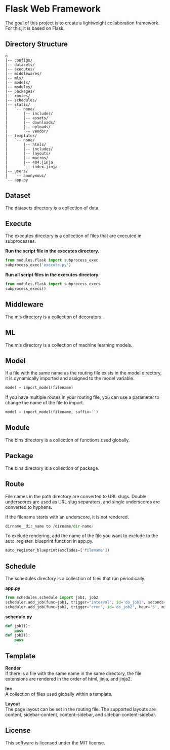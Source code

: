 # Flask Web Framework

The goal of this project is to create a lightweight collaboration framework. For this, it is based on Flask.

## Directory Structure

```
o
|-- configs/
|-- datasets/
|-- executes/
|-- middlewares/
|-- mls/
|-- models/
|-- modules/
|-- packages/
|-- routes/
|-- schedules/
|-- static/
|   `-- none/
|       |-- includes/
|       |-- assets/
|       |-- downloads/
|       |-- uploads/
|       `-- vendor/
|-- templates/
|   `-- none/
|       |-- htmls/
|       |-- includes/
|       |-- layouts/
|       |-- macros/
|       |-- 404.jinja
|       `-- index.jinja
|-- users/
|   `-- anonymous/
`-- app.py
```

## Dataset

The datasets directory is a collection of data.

## Execute

The executes directory is a collection of files that are executed in subprocesses.

**Run the script file in the executes directory.**

```python
from modules.flask import subprocess_exec
subprocess_exec('execute.py')
```

**Run all script files in the executes directory.**

```python
from modules.flask import subprocess_execs
subprocess_execs()
```

## Middleware

The mls directory is a collection of decorators.

## ML

The mls directory is a collection of machine learning models.

## Model

If a file with the same name as the routing file exists in the model directory, it is dynamically imported and assigned to the model variable.

```python
model = import_model(filename)
```

If you have multiple routes in your routing file, you can use a parameter to change the name of the file to import.

```python
model = import_model(filename, suffix='')
```

## Module

The bins directory is a collection of functions used globally.

## Package

The bins directory is a collection of package.

## Route

File names in the path directory are converted to URL slugs. Double underscores are used as URL slug separators, and single underscores are converted to hyphens.

If the filename starts with an underscore, it is not rendered.

```python
dirname__dir_name to /dirname/dir-name/
```

To exclude rendering, add the name of the file you want to exclude to the auto_register_blueprint function in app.py.

```python
auto_register_blueprint(excludes=['filename'])
```

## Schedule

The schedules directory is a collection of files that run periodically.

**app.py**

```python
from schedules.schedule import job1, job2
scheduler.add_job(func=job1, trigger="interval", id='do_job1', seconds=3)
scheduler.add_job(func=job2, trigger="cron", id='do_job2', hour='5', minute='0')
```

**schedule.py**

```python
def job1():
    pass
def job2():
    pass
```

## Template

**Render**  
If there is a file with the same name in the same directory, the file extensions are rendered in the order of html, jinja, and jinja2.

**Inc**  
A collection of files used globally within a template.

**Layout**  
The page layout can be set in the routing file. The supported layouts are content, sidebar-content, content-sidebar, and sidebar-content-sidebar.

## License

This software is licensed under the MIT license.
